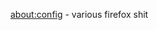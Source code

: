 <a href="https://github.com/Trixlight/Various-Tweaks/blob/master/Firefox/about:config">about:config</a> - various firefox shit

